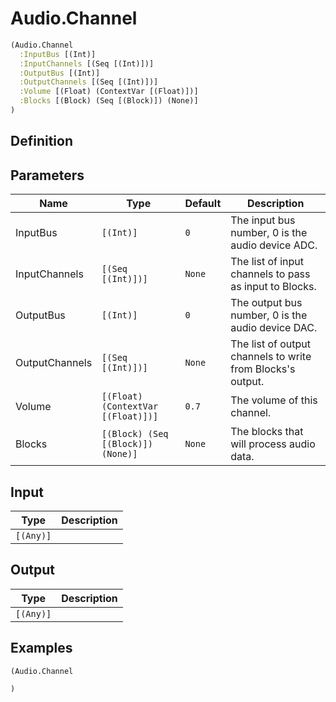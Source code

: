 # Audio.Channel

```clojure
(Audio.Channel
  :InputBus [(Int)]
  :InputChannels [(Seq [(Int)])]
  :OutputBus [(Int)]
  :OutputChannels [(Seq [(Int)])]
  :Volume [(Float) (ContextVar [(Float)])]
  :Blocks [(Block) (Seq [(Block)]) (None)]
)
```

## Definition


## Parameters
| Name | Type | Default | Description |
|------|------|---------|-------------|
| InputBus | `[(Int)]` | `0` | The input bus number, 0 is the audio device ADC. |
| InputChannels | `[(Seq [(Int)])]` | `None` | The list of input channels to pass as input to Blocks. |
| OutputBus | `[(Int)]` | `0` | The output bus number, 0 is the audio device DAC. |
| OutputChannels | `[(Seq [(Int)])]` | `None` | The list of output channels to write from Blocks's output. |
| Volume | `[(Float) (ContextVar [(Float)])]` | `0.7` | The volume of this channel. |
| Blocks | `[(Block) (Seq [(Block)]) (None)]` | `None` | The blocks that will process audio data. |


## Input
| Type | Description |
|------|-------------|
| `[(Any)]` |  |


## Output
| Type | Description |
|------|-------------|
| `[(Any)]` |  |


## Examples

```clojure
(Audio.Channel

)
```
